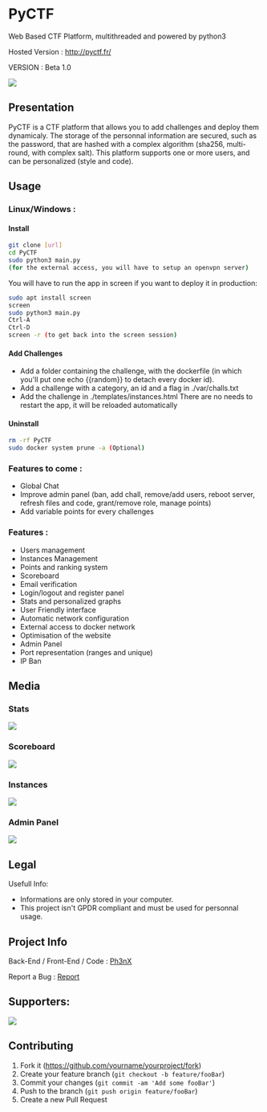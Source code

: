 # PyCTF
Web Based CTF Platform, multithreaded and powered by python3

Hosted Version : http://pyctf.fr/

VERSION : Beta 1.0

![](./readme_img/index.png)

## Presentation

PyCTF is a CTF platform that allows you to add challenges and deploy them dynamicaly. The storage of the personnal information are secured, such as the password, that are hashed with a complex algorithm (sha256, multi-round, with complex salt). This platform supports one or more users, and can be personalized (style and code).


## Usage

### Linux/Windows :

#### Install
```sh
git clone [url]
cd PyCTF
sudo python3 main.py
(for the external access, you will have to setup an openvpn server)
```
You will have to run the app in screen if you want to deploy it in production:
```sh
sudo apt install screen
screen 
sudo python3 main.py
Ctrl-A
Ctrl-D
screen -r (to get back into the screen session)
```

#### Add Challenges
* Add a folder containing the challenge, with the dockerfile (in which you'll put one echo {{random}} to detach every docker id).
* Add a challenge with a category, an id and a flag in ./var/challs.txt
* Add the challenge in ./templates/instances.html
There are no needs to restart the app, it will be reloaded automatically

#### Uninstall
```sh
rm -rf PyCTF
sudo docker system prune -a (Optional)
```

### Features to come :
* Global Chat
* Improve admin panel (ban, add chall, remove/add users, reboot server, refresh files and code, grant/remove role, manage points)
* Add variable points for every challenges

### Features :
* Users management
* Instances Management
* Points and ranking system
* Scoreboard
* Email verification
* Login/logout and register panel
* Stats and personalized graphs
* User Friendly interface
* Automatic network configuration
* External access to docker network
* Optimisation of the website 
* Admin Panel
* Port representation (ranges and unique)
* IP Ban

## Media


### Stats

![](./readme_img/stat.png)

### Scoreboard

![](./readme_img/scoreboard.png)

### Instances

![](./readme_img/instances.png)

### Admin Panel

![](./readme_img/admin.png)

## Legal

Usefull Info:
* Informations are only stored in your computer.
* This project isn't GPDR compliant and must be used for personnal usage.

## Project Info

Back-End / Front-End / Code : [Ph3nX](https://github.com/Ph3nX-Z)

Report a Bug : [Report](https://github.com/Ph3nX-Z/PyCTF/blob/main/.github/ISSUE_TEMPLATE/bug_report.md)

## Supporters:
[![](https://reporoster.com/stars/dark/ph3nx-Z/PyCTF)](https://github.com/Ph3nX-Z/PyCTF/stargazers)

## Contributing

1. Fork it (<https://github.com/yourname/yourproject/fork>)
2. Create your feature branch (`git checkout -b feature/fooBar`)
3. Commit your changes (`git commit -am 'Add some fooBar'`)
4. Push to the branch (`git push origin feature/fooBar`)
5. Create a new Pull Request

